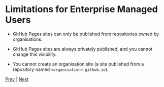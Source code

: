 # Limitations for Enterprise Managed Users

- GitHub Pages sites can only be published from repositories owned by organisations.

- GitHub Pages sites are always privately published, and you cannot change this visibility.

- You cannot create an organisation site (a site published from a repository named `<organisation>.github.io`).

[Prev](Page6.md) | [Next](Page8.md)